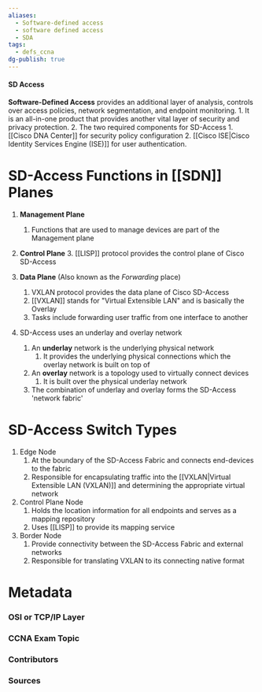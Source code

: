 ```yaml
---
aliases:
  - Software-defined access
  - software defined access
  - SDA
tags:
  - defs_ccna
dg-publish: true
---
```

#### SD Access
**Software-Defined Access** provides an additional layer of analysis, controls over access policies, network segmentation, and endpoint monitoring.
	1. It is an all-in-one product that provides another vital layer of security and privacy protection.
	2. The two required components for SD-Access
		1. [[Cisco DNA Center]] for security policy configuration
		2. [[Cisco ISE|Cisco Identity Services Engine (ISE)]] for user authentication.

# SD-Access Functions in [[SDN]] Planes
1. **Management Plane**
	1. Functions that are used to manage devices are part of the Management plane
2. **Control Plane**
	3. [[LISP]] protocol provides the control plane of Cisco SD-Access
3. **Data Plane** (Also known as the *Forwarding* place)
	1. VXLAN protocol provides the data plane of Cisco SD-Access
	2. [[VXLAN]] stands for "Virtual Extensible LAN" and is basically the Overlay
	3. Tasks include forwarding user traffic from one interface to another

4. SD-Access uses an underlay and overlay network
	1. An **underlay** network is the underlying physical network
		1. It provides the underlying physical connections which the overlay network is built on top of
	2. An **overlay** network is a topology used to virtually connect devices
		1. It is built over the physical underlay network
	3. The combination of underlay and overlay forms the SD-Access 'network fabric'

# SD-Access Switch Types
1. Edge Node
	1. At the boundary of the SD-Access Fabric and connects end-devices to the fabric
	2. Responsible for encapsulating traffic into the [[VXLAN|Virtual Extensible LAN (VXLAN)]] and determining the appropriate virtual network
2. Control Plane Node
	1. Holds the location information for all endpoints and serves as a mapping repository
	2. Uses [[LISP]] to provide its mapping service
3. Border Node
	1. Provide connectivity between the SD-Access Fabric and external networks
	2. Responsible for translating VXLAN to its connecting native format


# Metadata
### OSI or TCP/IP Layer

### CCNA Exam Topic

### Contributors

### Sources
